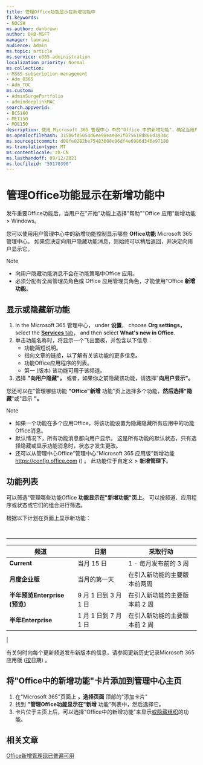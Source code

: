 ```yaml
---
title: 管理Office功能显示在新增功能中
f1.keywords:
- NOCSH
ms.author: danbrown
author: DHB-MSFT
manager: laurawi
audience: Admin
ms.topic: article
ms.service: o365-administration
localization_priority: Normal
ms.collection:
- M365-subscription-management
- Adm_O365
- Adm_TOC
ms.custom:
- AdminSurgePortfolio
- admindeeplinkMAC
search.appverid:
- BCS160
- MET150
- MOE150
description: 使用 Microsoft 365 管理中心 中的"Office 中的新增功能"，确定当用户在 Windows 上的 Office 应用 中选择"帮助">"新增功能"时要显示或隐藏的 Office 功能。 Office
ms.openlocfilehash: 31506f05054d6ee98eae0e1f075618d866d3934c
ms.sourcegitcommit: d08fe0282be75483608e96df4e6986d346e97180
ms.translationtype: MT
ms.contentlocale: zh-CN
ms.lasthandoff: 09/12/2021
ms.locfileid: "59170390"
---
```

# <a name="manage-which-office-features-appear-in-whats-new"></a>管理Office功能显示在新增功能中

发布重要Office功能后，当用户在"开始"功能上选择"帮助""Office 应用"新增功能 \> Windows。

您可以使用用户管理中心中的新增功能控制显示哪些 **Office功能** Microsoft 365 管理中心。 如果您决定向用户隐藏功能消息，则始终可以稍后返回，并决定向用户显示它。

> [!NOTE]
>
> - 向用户隐藏功能消息不会在功能策略中Office 应用。
> - 必须分配有全局管理员角色或 Office 应用管理员角色，才能使用"Office **新增功能**。

## <a name="show-or-hide-new-features"></a>显示或隐藏新功能

1. In the Microsoft 365 管理中心， under **设置**， choose **Org settings，** select the <a href="https://go.microsoft.com/fwlink/p/?linkid=2053743" target="_blank"> **Services** tab</a>， and then select **What's new in Office**.
1. 单击功能名称时，将显示一个飞出面板，并包含以下信息：
     - 功能简短说明。
     - 指向文章的链接，以了解有关该功能的更多信息。
     - 功能Office应用程序的列表。
     - 第一 (版本) 该功能可用于该频道。
1. 选择 **"向用户隐藏"。** 或者，如果你之前隐藏该功能，请选择"**向用户显示"。**

您还可以在"管理哪些功能 **"Office"新增** 功能"页上选择多个功能，**然后选择"隐藏**"或"显示 **"。**

> [!NOTE]
>
> - 如果一个功能在多个应用Office，将该功能设置为隐藏隐藏所有应用中的功能Office消息。
> - 默认情况下，所有功能消息都向用户显示。 这是所有功能的默认状态，只有选择隐藏或显示功能消息时，状态才发生更改。
> - 还可以从管理中心Office"管理中心"Microsoft 365 应用版"新增功能 <https://config.office.com> () 。 此功能位于自定义  >  **新增管理下**。

## <a name="list-of-features"></a>功能列表

可以筛选"管理哪些功能Office **功能显示在"新增功能"页上**。 可以按频道、应用程序或状态或它们的组合进行筛选。

根据以下计划在页面上显示新功能：

<br>

****

|频道|日期|采取行动|
|---|---|---|
|**Current**|当月 15 日|1 - 每月发布前的 3 周|
|**月度企业版**|当月的第一天|在引入新功能的主要版本前两周|
|**半年预览Enterprise (预览)**|9 月 1 日到 3 月 1 日| 在引入新功能的主要版本前 2 周|
|**半年Enterprise**|1 月 1 日到 7 月 1 日| 在引入新功能的主要版本前 2 周|
|

有关何时向每个更新频道发布新版本的信息，请参阅更新历史记录Microsoft 365 应用版 ([按](/officeupdates/update-history-microsoft365-apps-by-date)日期) 。

## <a name="add-the-whats-new-in-office-card-to-the-admin-center-home-page"></a>将"Office中的新增功能"卡片添加到管理中心主页

1. 在"Microsoft 365"页面上 **，选择页面** 顶部的"添加卡片"
2. 找到 **"管理Office功能显示在"新增** 功能"列表中，然后选择它。
3. 卡片位于主页上后，可以选择"Office中的新增功能"来显示[或隐藏组织](#show-or-hide-new-features)的功能。

## <a name="related-articles"></a>相关文章

[Office新增管理现已普遍可用](https://techcommunity.microsoft.com/t5/microsoft-365-blog/office-what-s-new-management-is-now-generally-available/ba-p/1179954)
